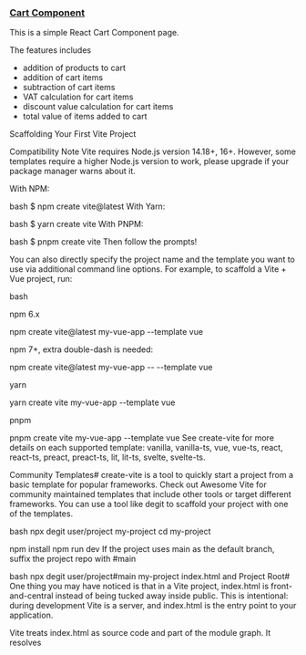 ### [Cart Component](https://erudite885.github.io/kart-pages/)


This is a simple React Cart Component page.


The features includes 
- addition of products to cart
- addition of cart items
- subtraction of cart items
- VAT calculation for cart items
- discount value calculation for cart items
- total value of items added to cart


Scaffolding Your First Vite Project

Compatibility Note Vite requires Node.js version 14.18+, 16+. However, some templates require a higher Node.js version to work, please upgrade if your package manager warns about it.

With NPM:

bash $ npm create vite@latest With Yarn:

bash $ yarn create vite With PNPM:

bash $ pnpm create vite Then follow the prompts!

You can also directly specify the project name and the template you want to use via additional command line options. For example, to scaffold a Vite + Vue project, run:

bash

npm 6.x

npm create vite@latest my-vue-app --template vue

npm 7+, extra double-dash is needed:

npm create vite@latest my-vue-app -- --template vue

yarn

yarn create vite my-vue-app --template vue

pnpm

pnpm create vite my-vue-app --template vue See create-vite for more details on each supported template: vanilla, vanilla-ts, vue, vue-ts, react, react-ts, preact, preact-ts, lit, lit-ts, svelte, svelte-ts.

Community Templates# create-vite is a tool to quickly start a project from a basic template for popular frameworks. Check out Awesome Vite for community maintained templates that include other tools or target different frameworks. You can use a tool like degit to scaffold your project with one of the templates.

bash npx degit user/project my-project cd my-project

npm install npm run dev If the project uses main as the default branch, suffix the project repo with #main

bash npx degit user/project#main my-project index.html and Project Root# One thing you may have noticed is that in a Vite project, index.html is front-and-central instead of being tucked away inside public. This is intentional: during development Vite is a server, and index.html is the entry point to your application.

Vite treats index.html as source code and part of the module graph. It resolves <script type="module" src="..."> that references your JavaScript source code. Even inline <script type="module"> and CSS referenced via also enjoy Vite-specific features. In addition, URLs inside index.html are automatically rebased so there's no need for special %PUBLIC_URL% placeholders.

Similar to static http servers, Vite has the concept of a "root directory" which your files are served from. You will see it referenced as throughout the rest of the docs. Absolute URLs in your source code will be resolved using the project root as base, so you can write code as if you are working with a normal static file server (except way more powerful!). Vite is also capable of handling dependencies that resolve to out-of-root file system locations, which makes it usable even in a monorepo-based setup.

Vite also supports multi-page apps with multiple .html entry points.

Specifying Alternative Root# Running vite starts the dev server using the current working directory as root. You can specify an alternative root with vite serve some/sub/dir.

Command Line Interface# In a project where Vite is installed, you can use the vite binary in your npm scripts, or run it directly with npx vite. Here are the default npm scripts in a scaffolded Vite project:

json { "scripts": { "dev": "vite", // start dev server, aliases: vite dev, vite serve "build": "vite build", // build for production "preview": "vite preview" // locally preview production build } } You can specify additional CLI options like --port or --https. For a full list of CLI options, run npx vite --help in your project.

Using Unreleased Commits# If you can't wait for a new release to test the latest features, you will need to clone the vite repo to your local machine and then build and link it yourself (pnpm is required):

bash git clone https://github.com/vitejs/vite.git cd vite pnpm install cd packages/vite pnpm run build pnpm link --global # you can use your preferred package manager for this step Then go to your Vite based project and run pnpm link --global vite (or the package manager that you used to link vite globally). Now restart the development server to ride on the bleeding edge

